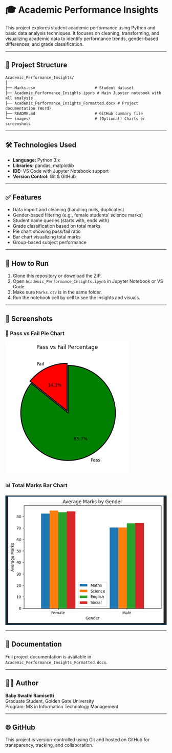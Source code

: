 
# 🎓 Academic Performance Insights

This project explores student academic performance using Python and basic data analysis techniques. It focuses on cleaning, transforming, and visualizing academic data to identify performance trends, gender-based differences, and grade classification.

---

## 📁 Project Structure

```
Academic_Performance_Insights/
│
├── Marks.csv                          # Student dataset
├── Academic_Performance_Insights.ipynb # Main Jupyter notebook with all analysis
├── Academic_Performance_Insights_Formatted.docx # Project documentation (Word)
├── README.md                          # GitHub summary file
└── images/                            # (Optional) Charts or screenshots
```

---

## 🛠️ Technologies Used

- **Language:** Python 3.x
- **Libraries:** pandas, matplotlib
- **IDE:** VS Code with Jupyter Notebook support
- **Version Control:** Git & GitHub

---

## ✅ Features

- Data import and cleaning (handling nulls, duplicates)
- Gender-based filtering (e.g., female students’ science marks)
- Student name queries (starts with, ends with)
- Grade classification based on total marks
- Pie chart showing pass/fail ratio
- Bar chart visualizing total marks
- Group-based subject performance

---

## 🚀 How to Run

1. Clone this repository or download the ZIP.
2. Open `Academic_Performance_Insights.ipynb` in Jupyter Notebook or VS Code.
3. Make sure `Marks.csv` is in the same folder.
4. Run the notebook cell by cell to see the insights and visuals.

---

## 📌 Screenshots

### 🎯 Pass vs Fail Pie Chart
![Pass vs Fail Pie Chart](images/pie_chart_pass_fail.png)

### 📊 Total Marks Bar Chart
![Total Marks Bar Chart](images/bar_chart_total_marks.png)

---

## 📄 Documentation

Full project documentation is available in `Academic_Performance_Insights_Formatted.docx`.

---

## 👩‍💻 Author

**Baby Swathi Ramisetti**  
Graduate Student, Golden Gate University  
Program: MS in Information Technology Management

---

## 🌐 GitHub

This project is version-controlled using Git and hosted on GitHub for transparency, tracking, and collaboration.
